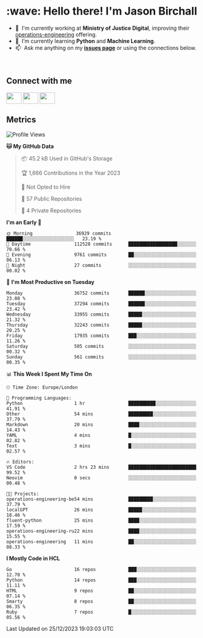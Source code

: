 <h1 align="left" id="jason-title">:wave: Hello there! I'm Jason Birchall</h1>

- :office: &nbsp;I'm currently working at **Ministry of Justice Digital**, improving their [operations-engineering](https://github.com/ministryofjustice/operations-engineering) offering.
- :seedling: &nbsp;I’m currently learning **Python** and **Machine Learning**.
- :mailbox: &nbsp;Ask me anything on my **[issues page]** or using the connections below.


<br>

<h2>Connect with me</h2>
<p>
<a href="https://twitter.com/jsonBirchall" target="blank"><img align="center" src="https://cdn.jsdelivr.net/npm/simple-icons@3.0.1/icons/twitter.svg" alt="" height="30" width="40" /></a>
<a href="https://keybase.io/json0" target="blank"><img align="center" src="https://cdn.jsdelivr.net/npm/simple-icons@3.0.1/icons/keybase.svg" alt="" height="30" width="40" /></a>
<a href="https://www.reddit.com/user/kakorate" target="blank"><img align="center" src="https://cdn.jsdelivr.net/npm/simple-icons@3.0.1/icons/reddit.svg" alt="" height="30" width="40" /></a>
</p>

<h2>Metrics</h2>

<!--START_SECTION:waka-->
![Profile Views](http://img.shields.io/badge/Profile%20Views-41-blue)

**🐱 My GitHub Data** 

> 📦 45.2 kB Used in GitHub's Storage 
 > 
> 🏆 1,666 Contributions in the Year 2023
 > 
> 🚫 Not Opted to Hire
 > 
> 📜 57 Public Repositories 
 > 
> 🔑 4 Private Repositories 
 > 
**I'm an Early 🐤** 

```text
🌞 Morning                36929 commits       ██████░░░░░░░░░░░░░░░░░░░   23.19 % 
🌆 Daytime                112528 commits      ██████████████████░░░░░░░   70.66 % 
🌃 Evening                9761 commits        ██░░░░░░░░░░░░░░░░░░░░░░░   06.13 % 
🌙 Night                  27 commits          ░░░░░░░░░░░░░░░░░░░░░░░░░   00.02 % 
```
📅 **I'm Most Productive on Tuesday** 

```text
Monday                   36752 commits       ██████░░░░░░░░░░░░░░░░░░░   23.08 % 
Tuesday                  37294 commits       ██████░░░░░░░░░░░░░░░░░░░   23.42 % 
Wednesday                33955 commits       █████░░░░░░░░░░░░░░░░░░░░   21.32 % 
Thursday                 32243 commits       █████░░░░░░░░░░░░░░░░░░░░   20.25 % 
Friday                   17935 commits       ███░░░░░░░░░░░░░░░░░░░░░░   11.26 % 
Saturday                 505 commits         ░░░░░░░░░░░░░░░░░░░░░░░░░   00.32 % 
Sunday                   561 commits         ░░░░░░░░░░░░░░░░░░░░░░░░░   00.35 % 
```


📊 **This Week I Spent My Time On** 

```text
🕑︎ Time Zone: Europe/London

💬 Programming Languages: 
Python                   1 hr                ██████████░░░░░░░░░░░░░░░   41.91 % 
Other                    54 mins             █████████░░░░░░░░░░░░░░░░   37.79 % 
Markdown                 20 mins             ████░░░░░░░░░░░░░░░░░░░░░   14.43 % 
YAML                     4 mins              █░░░░░░░░░░░░░░░░░░░░░░░░   02.82 % 
Text                     3 mins              █░░░░░░░░░░░░░░░░░░░░░░░░   02.57 % 

🔥 Editors: 
VS Code                  2 hrs 23 mins       █████████████████████████   99.52 % 
Neovim                   0 secs              ░░░░░░░░░░░░░░░░░░░░░░░░░   00.48 % 

🐱‍💻 Projects: 
operations-engineering-be54 mins             █████████░░░░░░░░░░░░░░░░   37.79 % 
localGPT                 26 mins             █████░░░░░░░░░░░░░░░░░░░░   18.46 % 
fluent-python            25 mins             ████░░░░░░░░░░░░░░░░░░░░░   17.59 % 
operations-engineering-ru22 mins             ████░░░░░░░░░░░░░░░░░░░░░   15.55 % 
operations-engineering   11 mins             ██░░░░░░░░░░░░░░░░░░░░░░░   08.33 % 
```

**I Mostly Code in HCL** 

```text
Go                       16 repos            ███░░░░░░░░░░░░░░░░░░░░░░   12.70 % 
Python                   14 repos            ███░░░░░░░░░░░░░░░░░░░░░░   11.11 % 
HTML                     9 repos             ██░░░░░░░░░░░░░░░░░░░░░░░   07.14 % 
Smarty                   8 repos             ██░░░░░░░░░░░░░░░░░░░░░░░   06.35 % 
Ruby                     7 repos             █░░░░░░░░░░░░░░░░░░░░░░░░   05.56 % 
```




 Last Updated on 25/12/2023 19:03:03 UTC
<!--END_SECTION:waka-->

<!-- links -->

[issues page]: https://github.com/jasonBirchall/jasonBirchall/issues "jasonBirchall/issues"
